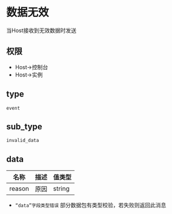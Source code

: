 # 数据无效

当Host接收到无效数据时发送

## 权限

- Host->控制台
- Host->实例

## type

`event`

## sub_type

`invalid_data`

## data

| 名称   | 描述 | 值类型 |
| ------ | ---- | ------ |
| reason | 原因 | string |

- `“data”字段类型错误` 部分数据包有类型校验，若失败则返回此消息
